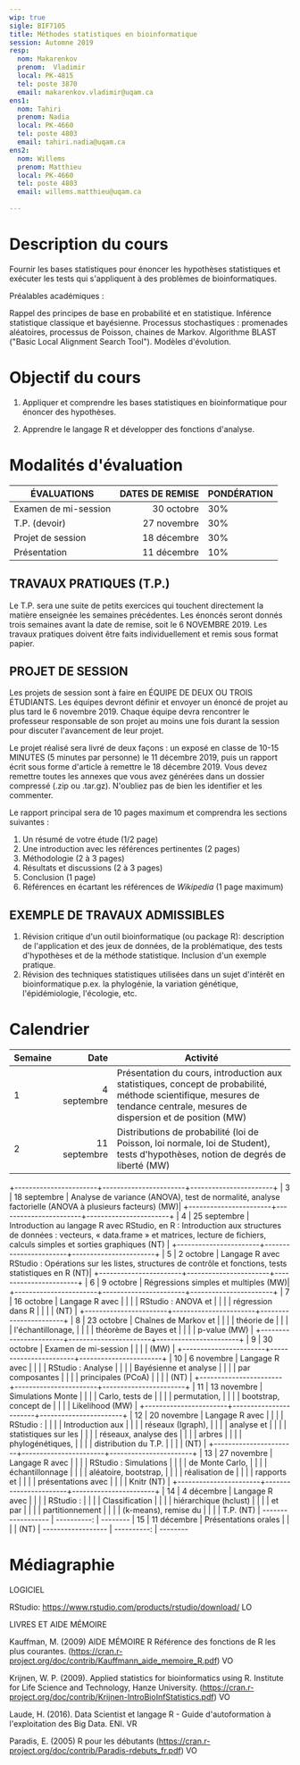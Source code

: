 ```yaml
---
wip: true
sigle: BIF7105
title: Méthodes statistiques en bioinformatique
session: Automne 2019
resp:
  nom: Makarenkov
  prenom:  Vladimir
  local: PK-4815
  tel: poste 3870
  email: makarenkov.vladimir@uqam.ca
ens1:
  nom: Tahiri
  prenom: Nadia
  local: PK-4660
  tel: poste 4803
  email: tahiri.nadia@uqam.ca
ens2:
  nom: Willems
  prenom: Matthieu
  local: PK-4660
  tel: poste 4803
  email: willems.matthieu@uqam.ca
  
---
```


# Description du cours

Fournir les bases statistiques pour énoncer les hypothèses statistiques
et exécuter les tests qui s'appliquent à des problèmes de
bioinformatiques.

Préalables académiques :

Rappel des principes de base en probabilité et en statistique. Inférence
statistique classique et bayésienne. Processus stochastiques :
promenades aléatoires, processus de Poisson, chaines de Markov.
Algorithme BLAST ("Basic Local Alignment Search Tool"). Modèles
d'évolution.


# Objectif du cours

1) Appliquer et comprendre les bases statistiques en bioinformatique
pour énoncer des hypothèses.

2) Apprendre le langage R et développer des fonctions d'analyse.


# Modalités d'évaluation

ÉVALUATIONS | DATES DE REMISE | PONDÉRATION
------------------ | ----------: | --------
Examen de mi-session |    30 octobre     |     30%
T.P. (devoir)     |    27 novembre    |     30%
Projet de session   |    18 décembre    |     30%
Présentation     |    11 décembre    |     10%

## TRAVAUX PRATIQUES (T.P.)

Le T.P. sera une suite de petits exercices qui touchent directement la
matière enseignée les semaines précédentes. Les énoncés seront
donnés trois semaines avant la date de remise, soit le 6 NOVEMBRE 2019.
Les travaux pratiques doivent être faits individuellement et remis sous
format papier.

## PROJET DE SESSION

Les projets de session sont à faire en ÉQUIPE DE DEUX OU TROIS
ÉTUDIANTS. Les équipes devront définir et envoyer un énoncé de projet au
plus tard le 6 novembre 2019. Chaque équipe devra rencontrer
le professeur responsable de son projet au moins une fois durant la
session pour discuter l'avancement de leur projet.

Le projet réalisé sera livré de deux façons : un exposé en classe
de 10-15 MINUTES (5 minutes par personne) le 11 décembre 2019, puis un
rapport écrit sous forme d'article à remettre le 18 décembre 2019. Vous
devez remettre toutes les annexes que vous avez générées dans un dossier
compressé (.zip ou .tar.gz). N'oubliez pas de bien les identifier et les
commenter.

Le rapport principal sera de 10 pages maximum et comprendra les sections
suivantes :

1) Un résumé de votre étude (1/2 page)
2) Une introduction avec les références pertinentes (2 pages)
3) Méthodologie (2 à 3 pages)
4) Résultats et discussions (2 à 3 pages)
5) Conclusion (1 page)
6) Références en écartant les références de _Wikipedia_ (1 page maximum)

## EXEMPLE DE TRAVAUX ADMISSIBLES

1) Révision critique d'un outil bioinformatique (ou package R):
description de l'application et des jeux de données, de la
problématique, des tests d'hypothèses et de la méthode statistique.
Inclusion d'un exemple pratique.
2) Révision des techniques statistiques utilisées dans un sujet
d'intérêt en bioinformatique p.ex. la phylogénie, la variation
génétique, l'épidémiologie, l'écologie, etc.


# Calendrier

|Semaine               | Date                  | Activité              |
------------------ | ----------: | --------
| 1                     | 4 septembre           | Présentation du cours, introduction aux statistiques, concept de probabilité, méthode scientifique, mesures de tendance centrale, mesures de dispersion et de position (MW)|
| 2                     | 11 septembre          | Distributions de probabilité (loi de Poisson, loi normale, loi de Student), tests d'hypothèses, notion de degrés de liberté (MW)|
+-----------------------+-----------------------+-----------------------+
| 3                     | 18 septembre          | Analyse de variance (ANOVA), test de normalité, analyse factorielle (ANOVA à   plusieurs facteurs) (MW)|
+-----------------------+-----------------------+-----------------------+
| 4                     | 25 septembre          | Introduction au langage R avec RStudio, en R : Introduction aux structures de données : vecteurs, « data.frame » et matrices, lecture de fichiers, calculs simples et sorties graphiques (NT) |
+-----------------------+-----------------------+-----------------------+
| 5                     | 2 octobre             | Langage R avec RStudio : Opérations sur les listes, structures de contrôle et fonctions, tests statistiques en R (NT)|
+-----------------------+-----------------------+-----------------------+
| 6                     | 9 octobre            | Régressions simples et multiples (MW)|
+-----------------------+-----------------------+-----------------------+
| 7                     | 16 octobre            | Langage R avec        |
|                       |                       | RStudio : ANOVA et    |
|                       |                       | régression dans R     |
|                       |                       | (NT)                  |
+-----------------------+-----------------------+-----------------------+
| 8                     | 23 octobre            | Chaînes de Markov et  |
|                       |                       | théorie de            |
|                       |                       | l'échantillonage,     |
|                       |                       | théorème de Bayes et  |
|                       |                       | p-value (MW)          |
+-----------------------+-----------------------+-----------------------+
| 9                     | 30 octobre            | Examen de mi-session  |
|                       |                       | (MW)                  |
+-----------------------+-----------------------+-----------------------+
| 10                    | 6 novembre            | Langage R avec        |
|                       |                       | RStudio : Analyse     |
|                       |                       | Bayésienne et analyse |
|                       |                       | par composantes       |
|                       |                       | principales (PCoA)    |
|                       |                       | (NT)                  |
+-----------------------+-----------------------+-----------------------+
| 11                    | 13 novembre           | Simulations Monte     |
|                       |                       | Carlo, tests de       |
|                       |                       | permutation,          |
|                       |                       | bootstrap, concept de |
|                       |                       | Likelihood (MW)       |
+-----------------------+-----------------------+-----------------------+
| 12                    | 20 novembre           | Langage R avec        |
|                       |                       | RStudio :             |
|                       |                       | Introduction aux      |
|                       |                       | réseaux (Igraph),     |
|                       |                       | analyse et            |
|                       |                       | statistiques sur les  |
|                       |                       | réseaux, analyse des  |
|                       |                       | arbres                |
|                       |                       | phylogénétiques,      |
|                       |                       | distribution du T.P.  |
|                       |                       | (NT)                  |
+-----------------------+-----------------------+-----------------------+
| 13                    | 27 novembre           | Langage R avec        |
|                       |                       | RStudio : Simulations |
|                       |                       | de Monte Carlo,       |
|                       |                       | échantillonnage       |
|                       |                       | aléatoire, bootstrap, |
|                       |                       | réalisation de        |
|                       |                       | rapports et           |
|                       |                       | présentations avec    |
|                       |                       | Knitr (NT)            |
+-----------------------+-----------------------+-----------------------+
| 14                    | 4 décembre            | Langage R avec        |
|                       |                       | RStudio :             |
|                       |                       | Classification        |
|                       |                       | hiérarchique (hclust) |
|                       |                       | et par                |
|                       |                       | partitionnement       |
|                       |                       | (k-means), remise du  |
|                       |                       | T.P. (NT)             |
------------------ | ----------: | --------
| 15                    | 11 décembre           | Présentations orales  |
|                       |                       | (NT)                  |
------------------ | ----------: | --------


# Médiagraphie

LOGICIEL

RStudio: https://www.rstudio.com/products/rstudio/download/ LO

LIVRES ET AIDE MÉMOIRE

Kauffman, M. (2009) AIDE MÉMOIRE R Référence des fonctions de R les plus
courantes.
(https://cran.r-project.org/doc/contrib/Kauffmann_aide_memoire_R.pdf) VO

Krijnen, W. P. (2009). Applied statistics for bioinformatics using
R. Institute for Life Science and Technology, Hanze University.
(https://cran.r-project.org/doc/contrib/Krijnen-IntroBioInfStatistics.pdf)
VO

Laude, H. (2016). Data Scientist et langage R - Guide d'autoformation à
l'exploitation des Big Data. ENI. VR

Paradis, E. (2005) R pour les débutants
(https://cran.r-project.org/doc/contrib/Paradis-rdebuts_fr.pdf) VO
